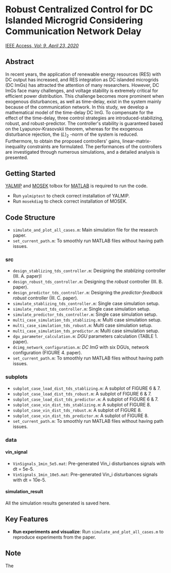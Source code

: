 # Robust Centralized Control for DC Islanded Microgrid Considering Communication Network Delay
[IEEE Access, *Vol: 9*, *April 23, 2020*](https://doi.org/10.1109/ACCESS.2020.2989777)

## Abstract
In recent years, the application of renewable energy resources (RES) with DC output has increased, and RES integration as DC islanded microgrids (DC ImGs) has attracted the attention of many researchers. However, DC ImGs face many challenges, and voltage stability is extremely critical for efficient power distribution. This challenge becomes more prominent when exogenous disturbances, as well as time-delay, exist in the system mainly because of the communication network. In this study, we develop a mathematical model of the time-delay DC ImG. To compensate for the effect of the time-delay, three control strategies are introduced-stabilizing, robust, and robust-predictor. The controller's stability is guaranteed based on the Lyapunov-Krasovskii theorem, whereas for the exogenous disturbance rejection, the $\mathcal(L)_2$ -norm of the system is reduced. Furthermore, to obtain the proposed controllers' gains, linear-matrix-inequality constraints are formulated. The performances of the controllers are investigated through numerous simulations, and a detailed analysis is presented.

## Getting Started
[YALMIP](https://yalmip.github.io/) and [MOSEK](https://www.mosek.com/) tolbox for [MATLAB](https://www.mathworks.com/?s_tid=gn_logo) is required to run the code.
* Run `yalmiptest` to check correct installation of YALMIP.
* Run `mosekdiag` to check correct installation of MOSEK.

## Code Structure
* `simulate_and_plot_all_cases.m`: Main simulation file for the research paper.
* `set_current_path.m`: To smoothly run MATLAB files without having path issues.
### src
* `design_stablizing_tds_controller.m`: Designing the *stablizing* controller (III. A. paper)l
* `design_robust_tds_controller.m`: Designing the *robust* controller (III. B. paper).
* `design_predictor_tds_controller.m`: Designing the *predictor-feedback robust* controller (III. C. paper).
* `simulate_stablizing_tds_controller.m`: Single case simulation setup.
* `simulate_robust_tds_controller.m`: Single case simulation setup.
* `simulate_predictor_tds_controller.m`: Single case simulation setup.
* `multi_case_simulation_tds_stablizing.m`: Multi case simulation setup.
* `multi_case_simulation_tds_robust.m`: Multi case simulation setup.
* `multi_case_simulation_tds_predictor.m`: Multi case simulation setup.
* `dgu_parameter_calculation.m`: *DGU* parameters calculation (TABLE 1. paper).
* `dcimg_network_configuration.m`: *DC ImG* with six DGUs, network configuration (FIGURE 4. paper).
* `set_current_path.m`: To smoothly run MATLAB files without having path issues.
### subplots
* `subplot_case_load_dist_tds_stablizing.m`: A subplot of FIGURE 6 & 7.
* `subplot_case_load_dist_tds_robust.m`: A subplot of FIGURE 6 & 7.
* `subplot_case_load_dist_tds_predictor.m`: A subplot of FIGURE 6 & 7.
* `subplot_case_vin_dist_tds_stablizing.m`: A subplot of FIGURE 8.
* `subplot_case_vin_dist_tds_robust.m`: A subplot of FIGURE 8.
* `subplot_case_vin_dist_tds_predictor.m`: A subplot of FIGURE 8.
* `set_current_path.m`: To smoothly run MATLAB files without having path issues.
### data
#### vin_signal
* `VinSignals_1min_5e5.mat`: Pre-generated Vin_i disturbances signals with dt = 5e-5.
* `VinSignals_1min_10e5.mat`: Pre-generated Vin_i disturbances signals with dt = 10e-5.
#### simulation_result
All the simulation results generated is saved here.


## Key Features
* **Run experiments and visualize**: Run `simulate_and_plot_all_cases.m` to reproduce experiments from the paper.

## Note
The 
